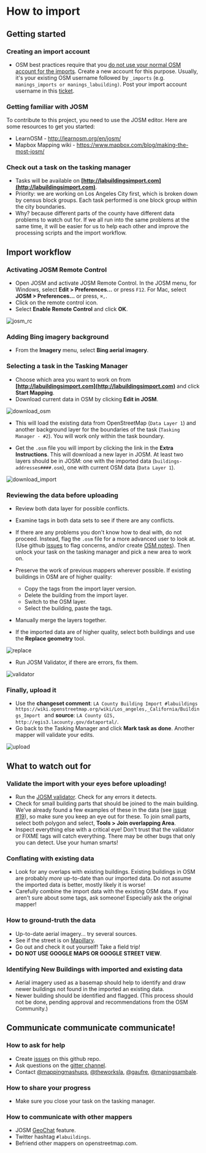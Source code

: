 How to import
=============

## Getting started

### Creating an import account

 * OSM best practices require that you [do not use your normal OSM account for the imports](http://wiki.openstreetmap.org/wiki/Import/Guidelines#Use_a_dedicated_user_account). Create a new account for this purpose. 
 Usually, it's your existing OSM username followed by `_imports` (e.g. `manings_imports or manings_labuilding)`.
 Post your import account username in this [ticket](http://github.com/osmlab/labuildings/issues/40).

### Getting familiar with JOSM

To contribute to this project, you need to use the JOSM editor.  Here are some resources to get you started:
 * LearnOSM - http://learnosm.org/en/josm/
 * Mapbox Mapping wiki - https://www.mapbox.com/blog/making-the-most-josm/

### Check out a task on the tasking manager

 * Tasks will be available on **[http://labuildingsimport.com](http://labuildingsimport.com)**.
 * Priority: we are working on Los Angeles City first, which is broken down by census block groups. Each task performed is one block group within the city boundaries.
 * Why? because different parts of the county have different data problems to watch out for. If we all run into the same problems at the same time, it will be easier for us to help each other and improve the processing scripts and the import workflow.

## Import workflow

### Activating JOSM Remote Control
 * Open JOSM and activate JOSM Remote Control. In the JOSM menu, for Windows, select **Edit > Preferences...** or press `F12`. For Mac, select **JOSM > Preferences...** or press, `⌘,`.
 * Click on the remote control icon.
 * Select **Enable Remote Control** and click **OK**.
 
 ![josm_rc](https://cloud.githubusercontent.com/assets/353700/13667682/adc1f10c-e6dd-11e5-8f01-e83a52460bfd.gif)

### Adding Bing imagery background
 * From the **Imagery** menu, select **Bing aerial imagery**.

### Selecting a task in the Tasking Manager

 * Choose which area you want to work on from **[http://labuildingsimport.com](http://labuildingsimport.com)** and click **Start Mapping**.
 * Download current data in OSM by clicking **Edit in JOSM**.
 
![download_osm](https://cloud.githubusercontent.com/assets/353700/14101327/6f8b279a-f5b1-11e5-83ef-b28d00afca62.gif)
 
 * This will load the existing data from OpenStreetMap (`Data Layer 1`) and another background layer for the boundaries of the task (`Tasking Manager - #2`).  You will work only within the task boundary.
 
 * Get the `.osm` file you will import by clicking the link in the **Extra Instructions**.  This will download a new layer in JOSM.
   At least two layers should be in JOSM: one with the imported data (`buildings-addresses####.osm`), one with current OSM data (`Data Layer 1`).

 ![download_import](https://cloud.githubusercontent.com/assets/353700/14101326/6f64d14e-f5b1-11e5-9748-8c56995a256d.gif)

### Reviewing the data before uploading

 * Review both data layer for possible conflicts.
 * Examine tags in both data sets to see if there are any conflicts.
 * If there are any problems you don't know how to deal with, do not proceed. Instead, flag the `.osm` file for a more advanced user to look at. 
 (Use github [issues](http://github.com/osmlab/labuildings/issues) to flag concerns, and/or create 
 [OSM notes](http://wiki.openstreetmap.org/wiki/Notes)). Then unlock your task on the tasking manager and pick a new area to work on.

* Preserve the work of previous mappers wherever possible.  If existing buildings in OSM are of higher quality:
  * Copy the tags from the import layer version.
  * Delete the building from the import layer.
  * Switch to the OSM layer.
  * Select the building, paste the tags.

* Manually merge the layers together. 
* If the imported data are of higher quality, select both buildings and use the **Replace geometry** tool. 
 
 ![replace](https://cloud.githubusercontent.com/assets/353700/12942518/ddba87a4-d001-11e5-9441-2561f67b45bc.gif) 

 *  Run JOSM Validator, if there are errors, fix them. 

![validator](https://cloud.githubusercontent.com/assets/353700/12942520/ddc572f4-d001-11e5-8cf6-399511cd47fa.gif) 

### Finally, upload it

 * Use the **changeset comment**: `LA County Building Import #labuildings https://wiki.openstreetmap.org/wiki/Los_angeles,_California/Buildings_Import ` 
 and **source**: `LA County GIS, http://egis3.lacounty.gov/dataportal/`.
 * Go back to the Tasking Manager and click **Mark task as done**.  Another mapper will validate your edits.
 
![upload](https://cloud.githubusercontent.com/assets/353700/12942517/ddb5c930-d001-11e5-826a-342c3f80f014.gif) 

## What to watch out for

### Validate the import with your eyes before uploading!

 * Run the [JOSM validator](http://wiki.openstreetmap.org/wiki/JOSM/Validator). Check for any errors it detects.
 * Check for small building parts that should be joined to the main building. We've already found a few examples of these in the data (see [issue #19](https://github.com/osmlab/labuildings/issues/19)), so make sure you keep an eye out for these.  To join small parts, select both polygon and select, **Tools > Join overlapping Area**.
 * Inspect everything else with a critical eye! Don't trust that the validator or FIXME tags will catch everything. There may be other bugs that only you can detect. Use your human smarts!
 
### Conflating with existing data
 * Look for any overlaps with existing buildings. Existing buildings in OSM are probably _more_ up-to-date than our imported data. Do not assume the imported data is better, mostly likely it is worse! 
 * Carefully combine the import data with the existing OSM data. If you aren't sure about some tags, ask someone! Especially ask the original mapper! 
 
### How to ground-truth the data
 * Up-to-date aerial imagery... try several sources.
 * See if the street is on [Mapillary](http://www.mapillary.com/map/search/33.7585334163995/34.026616549869615/-118.72937986848933/-117.82764503425584).
 * Go out and check it out yourself! Take a field trip!
 * **DO NOT USE GOOGLE MAPS OR GOOGLE STREET VIEW**.

### Identifying New Buildings with imported and existing data
* Aerial imagery used as a basemap should help to identify and draw newer buildings not found in the imported an existing data.
* Newer building should be identified and flagged. (This process should not be done, pending approval and recommendations from the OSM Community.)
 
## Communicate communicate communicate!

### How to ask for help

 * Create [issues](http://github.com/osmlab/labuildings/issues) on this github repo.
 * Ask questions on the [gitter channel](http://gitter.im/osmlab/labuildings).
 * Contact [@mappingmashups](http://twitter.com/mappingmashups), [@theworksla](https://twitter.com/theworksla),  [@gaufre](https://twitter.com/gaufre),  [@maningsambale](http://twitter.com/maningsambale).

### How to share your progress

 * Make sure you close your task on the tasking manager.

### How to communicate with other mappers

 * JOSM [GeoChat](http://wiki.openstreetmap.org/wiki/JOSM/Plugins/GeoChat) feature.
 * Twitter hashtag `#labuildings`.
 * Befriend other mappers on openstreetmap.com.

